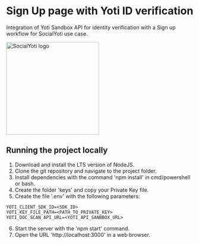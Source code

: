 # Sign Up page with Yoti ID verification

Integration of Yoti Sandbox API for identity verification with a Sign up workflow for SocialYoti use case.

<img src="https://user-images.githubusercontent.com/83540410/152726359-f399aae6-b961-42ec-819f-86690327d90d.png" alt="SocialYoti logo" width="250" />

## Running the project locally

1. Download and install the LTS version of NodeJS.
2. Clone the git repository and navigate to the project folder.
3. Install dependencies with the command 'npm install' in cmd/powershell or bash.
4. Create the folder 'keys' and copy your Private Key file.
5. Create the file '.env' with the following parameters:
```
YOTI_CLIENT_SDK_ID=<SDK_ID>
YOTI_KEY_FILE_PATH=<PATH_TO_PRIVATE_KEY>
YOTI_DOC_SCAN_API_URL=<YOTI_API_SANBBOX_URL>
```
6. Start the server with the 'npm start' command.
7. Open the URL 'http://localhost:3000' in a web browser.
